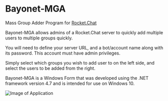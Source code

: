 # Bayonet-MGA
Mass Group Adder Program for [Rocket.Chat](https://rocket.chat)

Bayonet-MGA allows admins of a Rocket.Chat server to quickly add multiple users to multiple groups quickly.

You will need to define your server URL, and a bot/account name along with its password. This account must have admin privileges. 

Simply select which groups you wish to add user to on the left side, and select the users to be added from the right.

Bayonet-MGA is a Windows Form that was developed using the .NET framework version 4.7 and is intended for use on Windows 10.

![Image of Application](https://imgur.com/MQfbSeH.jpg)
